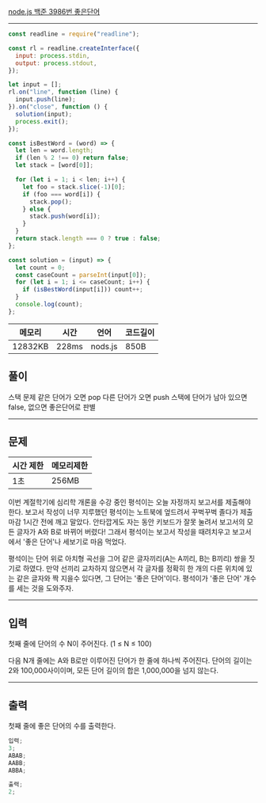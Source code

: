 [node.js 백준 3986번 좋은단어](https://www.acmicpc.net/problem/3986)

---

```javascript
const readline = require("readline");

const rl = readline.createInterface({
  input: process.stdin,
  output: process.stdout,
});

let input = [];
rl.on("line", function (line) {
  input.push(line);
}).on("close", function () {
  solution(input);
  process.exit();
});

const isBestWord = (word) => {
  let len = word.length;
  if (len % 2 !== 0) return false;
  let stack = [word[0]];

  for (let i = 1; i < len; i++) {
    let foo = stack.slice(-1)[0];
    if (foo === word[i]) {
      stack.pop();
    } else {
      stack.push(word[i]);
    }
  }
  return stack.length === 0 ? true : false;
};

const solution = (input) => {
  let count = 0;
  const caseCount = parseInt(input[0]);
  for (let i = 1; i <= caseCount; i++) {
    if (isBestWord(input[i])) count++;
  }
  console.log(count);
};
```

| 메모리  | 시간  | 언어    | 코드길이 |
| ------- | ----- | ------- | -------- |
| 12832KB | 228ms | nods.js | 850B     |

## 풀이

스택 문제
같은 단어가 오면 pop
다른 단어가 오면 push
스택에 단어가 남아 있으면 false, 없으면 좋은단어로 판별

---

## 문제

| 시간 제한 | 메모리제한 |
| --------- | ---------- |
| 1초       | 256MB      |

이번 계절학기에 심리학 개론을 수강 중인 평석이는 오늘 자정까지 보고서를 제출해야 한다. 보고서 작성이 너무 지루했던 평석이는 노트북에 엎드려서 꾸벅꾸벅 졸다가 제출 마감 1시간 전에 깨고 말았다. 안타깝게도 자는 동안 키보드가 잘못 눌려서 보고서의 모든 글자가 A와 B로 바뀌어 버렸다! 그래서 평석이는 보고서 작성을 때려치우고 보고서에서 '좋은 단어'나 세보기로 마음 먹었다.

평석이는 단어 위로 아치형 곡선을 그어 같은 글자끼리(A는 A끼리, B는 B끼리) 쌍을 짓기로 하였다. 만약 선끼리 교차하지 않으면서 각 글자를 정확히 한 개의 다른 위치에 있는 같은 글자와 짝 지을수 있다면, 그 단어는 '좋은 단어'이다. 평석이가 '좋은 단어' 개수를 세는 것을 도와주자.

---

## 입력

첫째 줄에 단어의 수 N이 주어진다. (1 ≤ N ≤ 100)

다음 N개 줄에는 A와 B로만 이루어진 단어가 한 줄에 하나씩 주어진다. 단어의 길이는 2와 100,000사이이며, 모든 단어 길이의 합은 1,000,000을 넘지 않는다.

---

## 출력

첫째 줄에 좋은 단어의 수를 출력한다.

```javascript
입력;
3;
ABAB;
AABB;
ABBA;

출력;
2;
```
